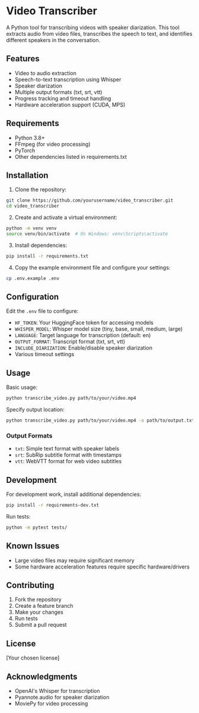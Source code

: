 # Video Transcriber

A Python tool for transcribing videos with speaker diarization. This tool extracts audio from video files, transcribes the speech to text, and identifies different speakers in the conversation.

## Features

- Video to audio extraction
- Speech-to-text transcription using Whisper
- Speaker diarization
- Multiple output formats (txt, srt, vtt)
- Progress tracking and timeout handling
- Hardware acceleration support (CUDA, MPS)

## Requirements

- Python 3.8+
- FFmpeg (for video processing)
- PyTorch
- Other dependencies listed in requirements.txt

## Installation

1. Clone the repository:
```bash
git clone https://github.com/yourusername/video_transcriber.git
cd video_transcriber
```

2. Create and activate a virtual environment:
```bash
python -m venv venv
source venv/bin/activate  # On Windows: venv\Scripts\activate
```

3. Install dependencies:
```bash
pip install -r requirements.txt
```

4. Copy the example environment file and configure your settings:
```bash
cp .env.example .env
```

## Configuration

Edit the `.env` file to configure:

- `HF_TOKEN`: Your HuggingFace token for accessing models
- `WHISPER_MODEL`: Whisper model size (tiny, base, small, medium, large)
- `LANGUAGE`: Target language for transcription (default: en)
- `OUTPUT_FORMAT`: Transcript format (txt, srt, vtt)
- `INCLUDE_DIARIZATION`: Enable/disable speaker diarization
- Various timeout settings

## Usage

Basic usage:
```bash
python transcribe_video.py path/to/your/video.mp4
```

Specify output location:
```bash
python transcribe_video.py path/to/your/video.mp4 -o path/to/output.txt
```

### Output Formats

- `txt`: Simple text format with speaker labels
- `srt`: SubRip subtitle format with timestamps
- `vtt`: WebVTT format for web video subtitles

## Development

For development work, install additional dependencies:
```bash
pip install -r requirements-dev.txt
```

Run tests:
```bash
python -m pytest tests/
```

## Known Issues

- Large video files may require significant memory
- Some hardware acceleration features require specific hardware/drivers

## Contributing

1. Fork the repository
2. Create a feature branch
3. Make your changes
4. Run tests
5. Submit a pull request

## License

[Your chosen license]

## Acknowledgments

- OpenAI's Whisper for transcription
- Pyannote.audio for speaker diarization
- MoviePy for video processing